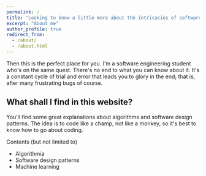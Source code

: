 ```yaml
---
permalink: /
title: "Looking to know a little more about the intricacies of software development?"
excerpt: "About me"
author_profile: true
redirect_from: 
  - /about/
  - /about.html
---
```


Then this is the perfect place for you. I'm a software engineering student who's on the same quest. There's no end to what you can know about it. It's a constant cycle of trial and error that leads you to glory in the end; that is, after many frustrating bugs of course. 

What shall I find in this website?
------
You'll find some great explanations about algorithms and software design patterns. The idea is to code like a champ, not like a monkey, so it's best to know how to go about coding.

Contents (but not limited to)
- Algorithmia
- Software design patterns
- Machine learning
